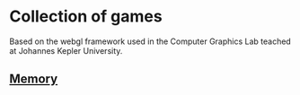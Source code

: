 # Collection of games
Based on the webgl framework used in the Computer Graphics Lab teached at Johannes Kepler University.

## [Memory](./memory/)


